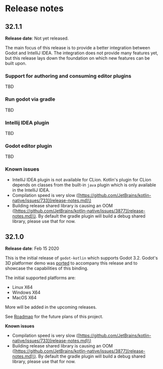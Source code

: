 # Release notes

## 32.1.1

**Release date**: Not yet released.

The main focus of this release is to provide a better integration between Godot and IntelliJ IDEA. The integration does not provide many features yet, but this release lays down the foundation on which new features can be built upon.

### Support for authoring and consuming editor plugins

TBD

### Run godot via gradle

TBD

### Intellij IDEA plugin

TBD

### Godot editor plugin

TBD

### Known issues

* IntelliJ IDEA plugin is not available for CLion. Kotlin's plugin for CLion depends on classes from the built-in `java` plugin which is only available in the IntelliJ IDEA.
* Compilation speed is very slow \([https://github.com/JetBrains/kotlin-native/issues/733](release-notes.md)\)
* Building release shared library is causing an OOM \([https://github.com/JetBrains/kotlin-native/issues/3877](release-notes.md)\). By default the gradle plugin will build a debug shared library, please use that for now.

## 32.1.0

**Release date**: Feb 15 2020

This is the initial release of `godot-kotlin` which supports Godot 3.2. Godot's 3D platformer demo was [ported](https://github.com/raniejade/godot-kotlin-demos/tree/master/3d-platformer) to accompany this release and to showcase the capabilities of this binding.

The initial supported platforms are:

* Linux X64
* Windows X64
* MacOS X64

More will be added in the upcoming releases.

See [Roadmap](roadmap.md) for the future plans of this project.

**Known issues**

* Compilation speed is very slow \([https://github.com/JetBrains/kotlin-native/issues/733](release-notes.md)\)
* Building release shared library is causing an OOM \([https://github.com/JetBrains/kotlin-native/issues/3877](release-notes.md)\). By default the gradle plugin will build a debug shared library, please use that for now.

